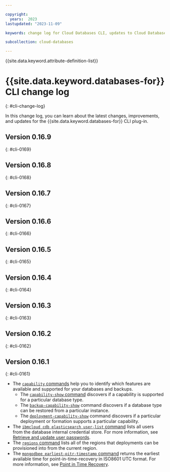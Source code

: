 ```yaml
---

copyright:
  years:  2023
lastupdated: "2023-11-09"

keywords: change log for Cloud Databases CLI, updates to Cloud Databases CLI

subcollection: cloud-databases

---
```


{{site.data.keyword.attribute-definition-list}}

# {{site.data.keyword.databases-for}} CLI change log
{: #cli-change-log}

In this change log, you can learn about the latest changes, improvements, and updates for the {{site.data.keyword.databases-for}} CLI plug-in. 

## Version 0.16.9
{: #cli-0169}

## Version 0.16.8
{: #cli-0168}

## Version 0.16.7
{: #cli-0167}

## Version 0.16.6
{: #cli-0166}

## Version 0.16.5
{: #cli-0165}

## Version 0.16.4
{: #cli-0164}

## Version 0.16.3
{: #cli-0163}

## Version 0.16.2
{: #cli-0162}

## Version 0.16.1
{: #cli-0161}

- The [`capability` commands](/docs/databases-cli-plugin?topic=databases-cli-plugin-cdb-reference#capability) help you to identify which features are available and supported for your databases and backups.
   - The [`capability-show` command](/docs/databases-cli-plugin?topic=databases-cli-plugin-cdb-reference#capability-show) discovers if a capability is supported for a particular database type.
   - The [`backup-capability-show`](/docs/databases-cli-plugin?topic=databases-cli-plugin-cdb-reference#capability-backup-show) command discovers if a database type can be restored from a particular instance.
   - The [`deployment-capability-show`](/docs/databases-cli-plugin?topic=databases-cli-plugin-cdb-reference#deployment-capability-show) command discovers if a particular deployment or formation supports a particular capability.
- The [`ibmcloud cdb elasticsearch user-list` command](/docs/databases-cli-plugin?topic=databases-cli-plugin-cdb-reference#elasticsearch-user-list) lists all users from the database internal credential store. For more information, see [Retrieve and update user passwords](/docs/databases-for-elasticsearch?topic=databases-for-elasticsearch-upgrading&interface=cli#esupgrade-retrieve-update-user-passwords).
- The [`regions` command](/docs/databases-cli-plugin?topic=databases-cli-plugin-cdb-reference#regions) lists all of the regions that deployments can be provisioned into from the current region.
- The [`mongodbee earliest-pitr-timestamp` command](/docs/databases-cli-plugin?topic=databases-cli-plugin-cdb-reference#mongodbee-earliest-pitr-timestamp) returns the earliest available time for point-in-time-recovery in ISO8601 UTC format. For more information, see [Point in Time Recovery](/docs/databases-for-mongodb?topic=databases-for-mongodb-pitr&interface=ui).
